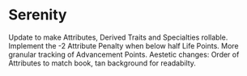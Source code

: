 # Serenity
Update to make Attributes, Derived Traits and Specialties rollable.
Implement the -2 Attribute Penalty when below half Life Points.
More granular tracking of Advancement Points.
Aestetic changes: Order of Attributes to match book, tan background for readabilty.
